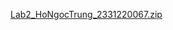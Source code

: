 [Lab2_HoNgocTrung_2331220067.zip](https://github.com/user-attachments/files/20105983/Lab2_HoNgocTrung_2331220067.zip)
